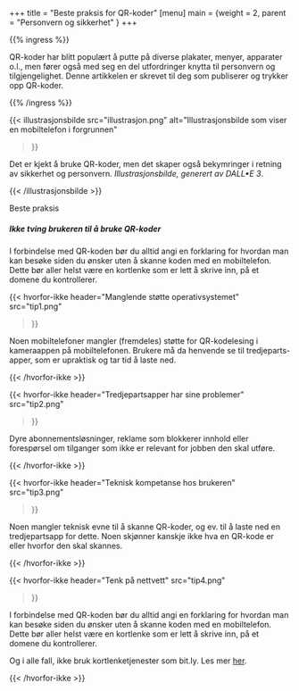 +++
title = "Beste praksis for QR-koder"
[menu]
main = {weight = 2, parent = "Personvern og sikkerhet" }
+++

<!-- markdownlint-disable MD033 -->

{{% ingress %}}

QR-koder har blitt populært å putte på diverse plakater, menyer, apparater o.l., men fører også med
seg en del utfordringer knytta til personvern og tilgjengelighet. Denne artikkelen er skrevet til
deg som publiserer og trykker opp QR-koder.

{{% /ingress %}}

{{< illustrasjonsbilde
 src="illustrasjon.png"
 alt="Illustrasjonsbilde som viser en mobiltelefon i forgrunnen"
>}}

Det er kjekt å bruke QR-koder, men det skaper også bekymringer i retning av sikkerhet og personvern.
*Illustrasjonsbilde, generert av DALL•E 3*.

{{< /illustrasjonsbilde >}}

<div class="container-fluid my-5">
  <!-- Full Width Best Practice Card -->
  <div class="card border-primary mb-3">
    <div class="card-header bg-primary text-white">Beste praksis</div>
    <div class="card-body text-primary">
      <h5 class="card-title">Ikke tving brukeren til å bruke QR-koder</h5>
      <p class="card-text">I forbindelse med QR-koden bør du alltid angi en forklaring for hvordan man kan besøke siden du ønsker uten å skanne koden med en mobiltelefon. Dette bør aller helst være en kortlenke som er lett å skrive inn, på et domene du kontrollerer.</p>
    </div>
  </div>
</div>

<div class="container-fluid my-5">

{{< hvorfor-ikke
 header="Manglende støtte operativsystemet"
 src="tip1.png"
>}}

Noen mobiltelefoner mangler (fremdeles) støtte for
QR-kodelesing i kameraappen på mobiltelefonen. Brukere må da henvende se til tredjeparts-apper, som
er upraktisk og tar tid å laste ned.

{{< /hvorfor-ikke >}}

{{< hvorfor-ikke
 header="Tredjepartsapper har sine problemer"
 src="tip2.png"
>}}

Dyre abonnementsløsninger, reklame som blokkerer innhold
eller forespørsel om tilganger som ikke er relevant for jobben den skal utføre.

{{< /hvorfor-ikke >}}

{{< hvorfor-ikke
 header="Teknisk kompetanse hos brukeren"
 src="tip3.png"
>}}

Noen mangler teknisk evne til å skanne QR-koder, og ev. til å laste ned en
tredjepartsapp for dette. Noen skjønner kanskje ikke hva en QR-kode er eller hvorfor den skal
skannes.

{{< /hvorfor-ikke >}}

{{< hvorfor-ikke
 header="Tenk på nettvett"
 src="tip4.png"
>}}

I forbindelse med QR-koden bør du alltid angi en forklaring for hvordan man kan besøke siden du
ønsker uten å skanne koden med en mobiltelefon. Dette bør aller helst være en kortlenke som er lett
å skrive inn, på et domene du kontrollerer.

Og i alle fall, ikke bruk kortlenketjenester som bit.ly. Les mer [her](../bitly).

{{< /hvorfor-ikke >}}

</div>
